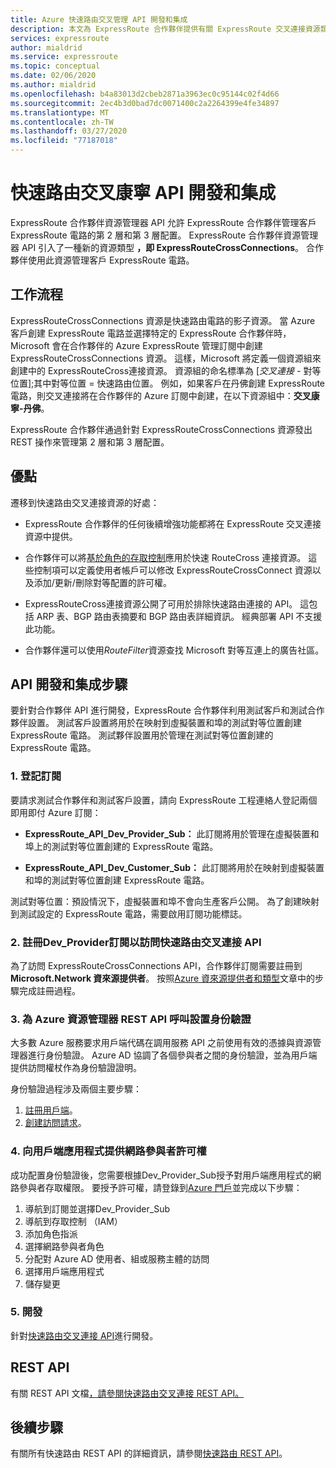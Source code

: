 ```yaml
---
title: Azure 快速路由交叉管理 API 開發和集成
description: 本文為 ExpressRoute 合作夥伴提供有關 ExpressRoute 交叉連接資源類型的詳細概述。
services: expressroute
author: mialdrid
ms.service: expressroute
ms.topic: conceptual
ms.date: 02/06/2020
ms.author: mialdrid
ms.openlocfilehash: b4a83013d2cbeb2871a3963ec0c95144c02f4d66
ms.sourcegitcommit: 2ec4b3d0bad7dc0071400c2a2264399e4fe34897
ms.translationtype: MT
ms.contentlocale: zh-TW
ms.lasthandoff: 03/27/2020
ms.locfileid: "77187018"
---
```

# <a name="expressroute-crossconnnections-api-development-and-integration"></a>快速路由交叉康寧 API 開發和集成

ExpressRoute 合作夥伴資源管理器 API 允許 ExpressRoute 合作夥伴管理客戶 ExpressRoute 電路的第 2 層和第 3 層配置。 ExpressRoute 合作夥伴資源管理器 API 引入了一種新的資源類型 **，即 ExpressRouteCrossConnections**。 合作夥伴使用此資源管理客戶 ExpressRoute 電路。

## <a name="workflow"></a>工作流程

ExpressRouteCrossConnections 資源是快速路由電路的影子資源。 當 Azure 客戶創建 ExpressRoute 電路並選擇特定的 ExpressRoute 合作夥伴時，Microsoft 會在合作夥伴的 Azure ExpressRoute 管理訂閱中創建 ExpressRouteCrossConnections 資源。 這樣，Microsoft 將定義一個資源組來創建中的 ExpressRouteCross連接資源。 資源組的命名標準為 [*交叉連接 -* 對等位置];其中對等位置 = 快速路由位置。 例如，如果客戶在丹佛創建 ExpressRoute 電路，則交叉連接將在合作夥伴的 Azure 訂閱中創建，在以下資源組中：**交叉康寧-丹佛**。

ExpressRoute 合作夥伴通過針對 ExpressRouteCrossConnections 資源發出 REST 操作來管理第 2 層和第 3 層配置。

## <a name="benefits"></a>優點

遷移到快速路由交叉連接資源的好處：

* ExpressRoute 合作夥伴的任何後續增強功能都將在 ExpressRoute 交叉連接資源中提供。

* 合作夥伴可以將[基於角色的存取控制](https://docs.microsoft.com/azure/role-based-access-control/overview)應用於快速 RouteCross 連接資源。 這些控制項可以定義使用者帳戶可以修改 ExpressRouteCrossConnect 資源以及添加/更新/刪除對等配置的許可權。

* ExpressRouteCross連接資源公開了可用於排除快速路由連接的 API。 這包括 ARP 表、BGP 路由表摘要和 BGP 路由表詳細資訊。 經典部署 API 不支援此功能。

* 合作夥伴還可以使用*RouteFilter*資源查找 Microsoft 對等互連上的廣告社區。

## <a name="api-development-and-integration-steps"></a>API 開發和集成步驟

要針對合作夥伴 API 進行開發，ExpressRoute 合作夥伴利用測試客戶和測試合作夥伴設置。 測試客戶設置將用於在映射到虛擬裝置和埠的測試對等位置創建 ExpressRoute 電路。 測試夥伴設置用於管理在測試對等位置創建的 ExpressRoute 電路。

### <a name="1-enlist-subscriptions"></a>1. 登記訂閱

要請求測試合作夥伴和測試客戶設置，請向 ExpressRoute 工程連絡人登記兩個即用即付 Azure 訂閱：
* **ExpressRoute_API_Dev_Provider_Sub：** 此訂閱將用於管理在虛擬裝置和埠上的測試對等位置創建的 ExpressRoute 電路。

* **ExpressRoute_API_Dev_Customer_Sub：** 此訂閱將用於在映射到虛擬裝置和埠的測試對等位置創建 ExpressRoute 電路。

測試對等位置：預設情況下，虛擬裝置和埠不會向生產客戶公開。 為了創建映射到測試設定的 ExpressRoute 電路，需要啟用訂閱功能標誌。

### <a name="2-register-the-dev_provider-subscription-to-access-the-expressroutecrossconnections-api"></a>2. 註冊Dev_Provider訂閱以訪問快速路由交叉連接 API

為了訪問 ExpressRouteCrossConnections API，合作夥伴訂閱需要註冊到**Microsoft.Network 資來源提供者**。 按照[Azure 資來源提供者和類型](/azure/azure-resource-manager/management/resource-providers-and-types#azure-portal)文章中的步驟完成註冊過程。

### <a name="3-set-up-authentication-for-azure-resource-manager-rest-api-calls"></a>3. 為 Azure 資源管理器 REST API 呼叫設置身份驗證

大多數 Azure 服務要求用戶端代碼在調用服務 API 之前使用有效的憑據與資源管理器進行身份驗證。 Azure AD 協調了各個參與者之間的身份驗證，並為用戶端提供訪問權杖作為身份驗證證明。

身份驗證過程涉及兩個主要步驟：

1. [註冊用戶端](https://docs.microsoft.com/rest/api/azure/#register-your-client-application-with-azure-ad)。
2. [創建訪問請求](https://docs.microsoft.com/rest/api/azure/#create-the-request)。

### <a name="4-provide-network-contributor-permission-to-the-client-application"></a>4. 向用戶端應用程式提供網路參與者許可權

成功配置身份驗證後，您需要根據Dev_Provider_Sub授予對用戶端應用程式的網路參與者存取權限。 要授予許可權，請登錄到[Azure 門戶](https://ms.portal.azure.com/#home)並完成以下步驟：

1. 導航到訂閱並選擇Dev_Provider_Sub
2. 導航到存取控制 （IAM）
3. 添加角色指派
4. 選擇網路參與者角色
5. 分配對 Azure AD 使用者、組或服務主體的訪問
6. 選擇用戶端應用程式
7. 儲存變更

### <a name="5-develop"></a>5. 開發

針對[快速路由交叉連接 API](https://docs.microsoft.com/rest/api/expressroute/expressroutecrossconnections)進行開發。

## <a name="rest-api"></a>REST API

有關 REST API 文檔[，請參閱快速路由交叉連接 REST API。](https://docs.microsoft.com/rest/api/expressroute/expressroutecrossconnections)

## <a name="next-steps"></a>後續步驟

有關所有快速路由 REST API 的詳細資訊，請參閱[快速路由 REST API](https://docs.microsoft.com/rest/api/expressroute/)。